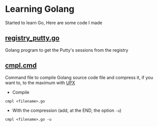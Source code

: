 # Learning Golang
Started to learn Go, Here are some code I made

## [registry_putty.go](https://github.com/flaith-nycd/learning-golang/blob/master/registry_putty.go)
Golang program to get the Putty's sessions from the registry

## [cmpl.cmd](https://github.com/flaith-nycd/learning-golang/blob/master/cmpl.cmd)
Command file to compile Golang source code file and compress it, if you want to, to the maximum with [UPX](https://github.com/upx/upx)

* Compile
```
cmpl <filename>.go
```

* With the compression (add, at the END, the option `-u`)
```
cmpl <filename>.go -u
```
